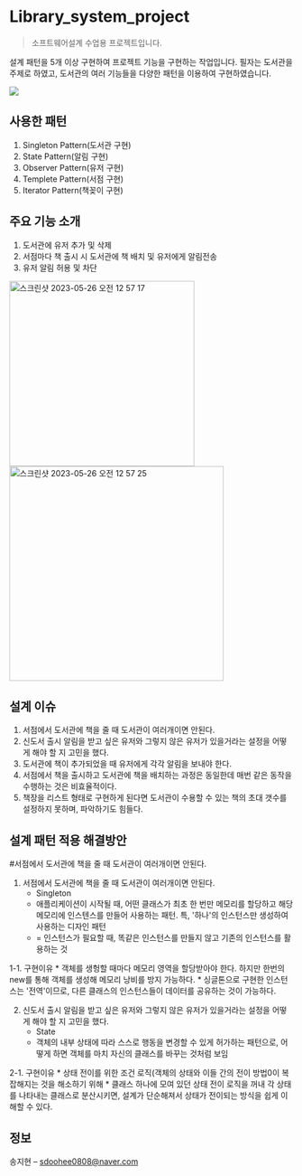 # Library_system_project
> 소프트웨어설계 수업용 프로젝트입니다.

설계 패턴을 5개 이상 구현하여 프로젝트 기능을 구현하는 작업입니다.
필자는 도서관을 주제로 하였고, 도서관의 여러 기능들을 다양한 패턴을 이용하여 구현하였습니다.

![](../header.png)

## 사용한 패턴

1. Singleton Pattern(도서관 구현)
2. State Pattern(알림 구현)
3. Observer Pattern(유저 구현)
4. Templete Pattern(서점 구현)
5. Iterator Pattern(책꽂이 구현)


## 주요 기능 소개
1. 도서관에 유저 추가 및 삭제
2. 서점마다 책 출시 시 도서관에 책 배치 및 유저에게 알림전송
3. 유저 알림 허용 및 차단

<img width="328" alt="스크린샷 2023-05-26 오전 12 57 17" src="https://github.com/sdoohee/Library_system_project/assets/90372242/c70d0228-7833-4715-9c17-756d6f88a94d">

<img width="380" alt="스크린샷 2023-05-26 오전 12 57 25" src="https://github.com/sdoohee/Library_system_project/assets/90372242/3b75271a-89c7-4dbf-aa45-bfedc15a4d80">

## 설계 이슈
1. 서점에서 도서관에 책을 줄 때 도서관이 여러개이면 안된다. 
2. 신도서 출시 알림을 받고 싶은 유저와 그렇지 않은 유저가 있을거라는 설정을 어떻게 해야 할 지 고민을 했다.
3. 도서관에 책이 추가되었을 때 유저에게 각각 알림을 보내야 한다. 
4. 서점에서 책을 출시하고 도서관에 책을 배치하는 과정은 동일한데 매번 같은 동작을 수행하는 것은 비효율적이다.
5. 책장을 리스트 형태로 구현하게 된다면 도서관이 수용할 수 있는 책의 초대 갯수를 설정하지 못하며, 파악하기도 힘들다.

## 설계 패턴 적용 해결방안
#서점에서 도서관에 책을 줄 때 도서관이 여러개이면 안된다. 

1. 서점에서 도서관에 책을 줄 때 도서관이 여러개이면 안된다. 
    * Singleton
    * 애플리케이션이 시작될 때, 어떤 클래스가 최초 한 번만 메모리를 할당하고 해당 메모리에 인스텐스를 만들어 사용하는 패턴. 특, '하나'의 인스턴스만 생성하여 사용하는 디자인 패턴
    * = 인스턴스가 필요할 때, 똑같은 인스턴스를 만들지 않고 기존의 인스턴스를 활용하는 것

1-1. 구현이유
    * 객체를 생헝할 때마다 메모리 영역을 할당받아야 한다. 하지만 한번의 new를 통해 객체를 생성해 메모리 낭비를 방지 가능하다.
    * 싱글톤으로 구현한 인스턴스는 '전역'이므로, 다른 클래스의 인스턴스들이 데이터를 공유하는 것이 가능하다.

2. 신도서 출시 알림을 받고 싶은 유저와 그렇지 않은 유저가 있을거라는 설정을 어떻게 해야 할 지 고민을 했다.
    * State
    * 객체의 내부 상태에 따라 스스로 행동을 변경할 수 있게 허가하는 패턴으로, 어떻게 하면 객체를 마치 자신의 클래스를 바꾸는 것처럼 보임

2-1. 구현이유
    * 상태 전이를 위한 조건 로직(객체의 상태와 이들 간의 전이 방법0이 복잡해지는 것을 해소하기 위해
    * 클래스 하나에 모여 있던 상태 전이 로직을 꺼내 각 상태를 나타내는 클래스로 분산시키면, 설계가 단순해져서 상태가 전이되는 방식을 쉽게 이해할 수 있다.

## 정보

송지현 – sdoohee0808@naver.com


<!-- Markdown link & img dfn's -->
[npm-image]: https://img.shields.io/npm/v/datadog-metrics.svg?style=flat-square
[npm-url]: https://npmjs.org/package/datadog-metrics
[npm-downloads]: https://img.shields.io/npm/dm/datadog-metrics.svg?style=flat-square
[travis-image]: https://img.shields.io/travis/dbader/node-datadog-metrics/master.svg?style=flat-square
[travis-url]: https://travis-ci.org/dbader/node-datadog-metrics
[wiki]: https://github.com/yourname/yourproject/wiki
